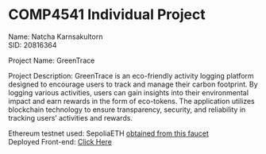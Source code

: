 # COMP4541 Individual Project

Name: Natcha Karnsakultorn\
SID: 20816364

Project Name: GreenTrace

Project Description: GreenTrace is an eco-friendly activity logging platform designed to encourage users to track and manage their carbon footprint. By logging various activities, users can gain insights into their environmental impact and earn rewards in the form of eco-tokens. The application utilizes blockchain technology to ensure transparency, security, and reliability in tracking users’ activities and rewards.

Ethereum testnet used: SepoliaETH [obtained from this faucet](https://cloud.google.com/application/web3/faucet/ethereum/sepolia)\
Deployed Front-end: [Click Here](https://natchakarnsa.github.io/dashboard.html)
